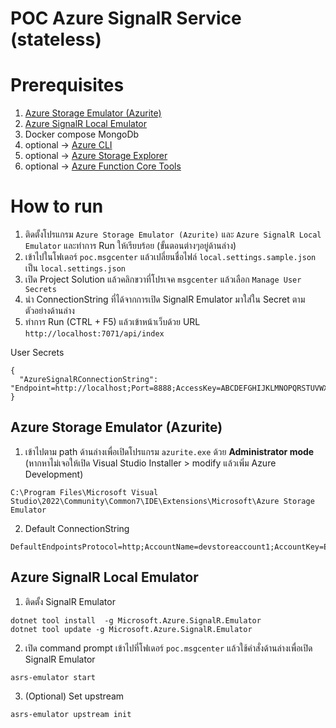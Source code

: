 # POC Azure SignalR Service (stateless)

# Prerequisites
1. [Azure Storage Emulator (Azurite)](https://learn.microsoft.com/en-us/azure/storage/common/storage-use-azurite?tabs=visual-studio)
1. [Azure SignalR Local Emulator](https://github.com/Azure/azure-signalr/blob/dev/docs/emulator.md)
1. Docker compose MongoDb
1. optional → [Azure CLI](https://learn.microsoft.com/en-us/cli/azure/install-azure-cli?view=azure-cli-latest)
1. optional → [Azure Storage Explorer](https://azure.microsoft.com/en-us/products/storage/storage-explorer/)
1. optional → [Azure Function Core Tools](https://learn.microsoft.com/en-us/azure/azure-functions/functions-run-local?tabs=v4%2Cwindows%2Ccsharp%2Cportal%2Cbash#install-the-azure-functions-core-tools)


# How to run
1. ติดตั้งโปรแกรม `Azure Storage Emulator (Azurite)` และ `Azure SignalR Local Emulator` และทำการ Run ให้เรียบร้อย (ขั้นตอนต่างๆอยู่ด้านล่าง)
1. เข้าไปในโฟเดอร์ `poc.msgcenter` แล้วเปลี่ยนชื่อไฟล์ `local.settings.sample.json` เป็น `local.settings.json`
1. เปิด Project Solution แล้วคลิกขวาที่โปรเจค `msgcenter` แล้วเลือก `Manage User Secrets`
1. นำ ConnectionString ที่ได้จากการเปิด SignalR Emulator มาใส่ใน Secret ตามตัวอย่างด้านล่าง
1. ทำการ Run (CTRL + F5) แล้วเข้าหน้าเว็บด้วย URL `http://localhost:7071/api/index`

User Secrets
```
{
  "AzureSignalRConnectionString": "Endpoint=http://localhost;Port=8888;AccessKey=ABCDEFGHIJKLMNOPQRSTUVWXYZ0123456789ABCDEFGH;Version=1.0;"
}
```

## Azure Storage Emulator (Azurite)
1. เข้าไปตาม path ด้านล่างเพื่อเปิดโปรแกรม `azurite.exe` ด้วย **Administrator mode** (หากหาไม่เจอให้เปิด Visual Studio Installer > modify แล้วเพิ่ม Azure Development)
```
C:\Program Files\Microsoft Visual Studio\2022\Community\Common7\IDE\Extensions\Microsoft\Azure Storage Emulator
```

2. Default ConnectionString
```
DefaultEndpointsProtocol=http;AccountName=devstoreaccount1;AccountKey=Eby8vdM02xNOcqFlqUwJPLlmEtlCDXJ1OUzFT50uSRZ6IFsuFq2UVErCz4I6tq/K1SZFPTOtr/KBHBeksoGMGw==;BlobEndpoint=http://127.0.0.1:10000/devstoreaccount1;QueueEndpoint=http://127.0.0.1:10001/devstoreaccount1;TableEndpoint=http://127.0.0.1:10002/devstoreaccount1;
```

## Azure SignalR Local Emulator
1. ติดตั้ง SignalR Emulator
```
dotnet tool install  -g Microsoft.Azure.SignalR.Emulator
dotnet tool update -g Microsoft.Azure.SignalR.Emulator
```

2. เปิด command prompt เข้าไปที่โฟเดอร์ `poc.msgcenter` แล้วใช้คำสั่งด้านล่างเพื่อเปิด SignalR Emulator
```
asrs-emulator start
```

3. (Optional) Set upstream
```
asrs-emulator upstream init
```